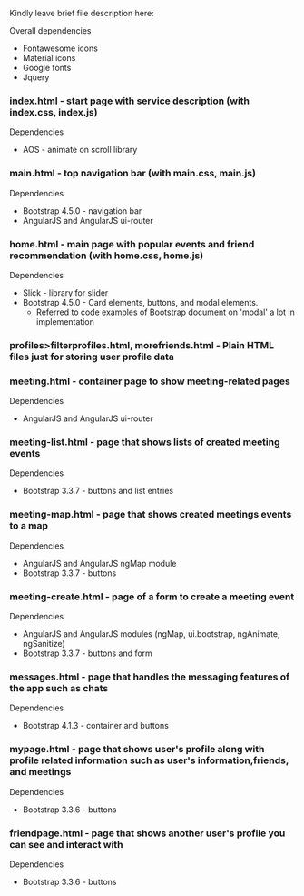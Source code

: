 Kindly leave brief file description here:

Overall dependencies
* Fontawesome icons
* Material icons
* Google fonts
* Jquery

### index.html - start page with service description (with index.css, index.js)
Dependencies
* AOS - animate on scroll library

### main.html - top navigation bar (with main.css, main.js)
Dependencies
* Bootstrap 4.5.0 - navigation bar
* AngularJS and AngularJS ui-router

### home.html - main page with popular events and friend recommendation (with home.css, home.js)
Dependencies
* Slick - library for slider
* Bootstrap 4.5.0 - Card elements, buttons, and modal elements.
    * Referred to code examples of Bootstrap document on 'modal' a lot in implementation

### profiles>filterprofiles.html, morefriends.html - Plain HTML files just for storing user profile data

### meeting.html - container page to show meeting-related pages
Dependencies
* AngularJS and AngularJS ui-router

### meeting-list.html - page that shows lists of created meeting events
Dependencies
* Bootstrap 3.3.7 - buttons and list entries

### meeting-map.html - page that shows created meetings events to a map
Dependencies
* AngularJS and AngularJS ngMap module
* Bootstrap 3.3.7 - buttons

### meeting-create.html - page of a form to create a meeting event
Dependencies
* AngularJS and AngularJS modules (ngMap, ui.bootstrap, ngAnimate, ngSanitize)
* Bootstrap 3.3.7 - buttons and form

### messages.html - page that handles the messaging features of the app such as chats
Dependencies
* Bootstrap 4.1.3 - container and buttons

### mypage.html - page that shows user's profile along with profile related information such as user's information,friends, and meetings
Dependencies
* Bootstrap 3.3.6 - buttons

### friendpage.html - page that shows another user's profile you can see and interact with
Dependencies
* Bootstrap 3.3.6 - buttons
